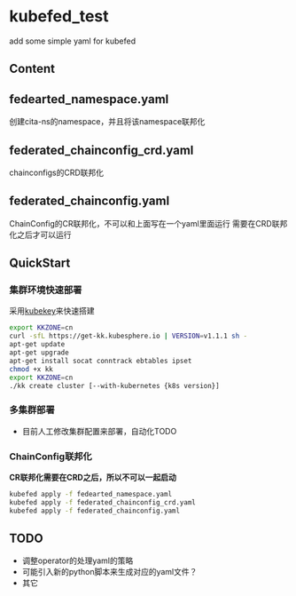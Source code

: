 # kubefed_test
add some simple yaml for kubefed

## Content
## fedearted_namespace.yaml
创建cita-ns的namespace，并且将该namespace联邦化

## federated_chainconfig_crd.yaml
chainconfigs的CRD联邦化

## federated_chainconfig.yaml
ChainConfig的CR联邦化，不可以和上面写在一个yaml里面运行
需要在CRD联邦化之后才可以运行

## QuickStart
### 集群环境快速部署
采用[kubekey](https://github.com/kubesphere/kubekey)来快速搭建
```bash
export KKZONE=cn
curl -sfL https://get-kk.kubesphere.io | VERSION=v1.1.1 sh -
apt-get update
apt-get upgrade
apt-get install socat conntrack ebtables ipset
chmod +x kk
export KKZONE=cn
./kk create cluster [--with-kubernetes {k8s version}]
```
### 多集群部署
- 目前人工修改集群配置来部署，自动化TODO

### ChainConfig联邦化
**CR联邦化需要在CRD之后，所以不可以一起启动**
```bash
kubefed apply -f fedearted_namespace.yaml
kubefed apply -f federated_chainconfig_crd.yaml
kubefed apply -f federated_chainconfig.yaml
```

## TODO
- 调整operator的处理yaml的策略
- 可能引入新的python脚本来生成对应的yaml文件？
- 其它

